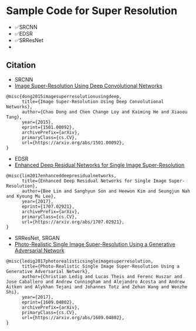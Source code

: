 # Sample Code for Super Resolution
- ✅SRCNN
- ✅EDSR
- ✅SRResNet
- 


## Citation
- SRCNN
- [Image Super-Resolution Using Deep Convolutional Networks](https://arxiv.org/abs/1501.00092)
```
@misc{dong2015imagesuperresolutionusingdeep,
      title={Image Super-Resolution Using Deep Convolutional Networks}, 
      author={Chao Dong and Chen Change Loy and Kaiming He and Xiaoou Tang},
      year={2015},
      eprint={1501.00092},
      archivePrefix={arXiv},
      primaryClass={cs.CV},
      url={https://arxiv.org/abs/1501.00092}, 
}
```
- EDSR
- [Enhanced Deep Residual Networks for Single Image Super-Resolution](https://arxiv.org/abs/1707.02921)
```
@misc{lim2017enhanceddeepresidualnetworks,
      title={Enhanced Deep Residual Networks for Single Image Super-Resolution}, 
      author={Bee Lim and Sanghyun Son and Heewon Kim and Seungjun Nah and Kyoung Mu Lee},
      year={2017},
      eprint={1707.02921},
      archivePrefix={arXiv},
      primaryClass={cs.CV},
      url={https://arxiv.org/abs/1707.02921}, 
}
```

- SRResNet, SRGAN
- [Photo-Realistic Single Image Super-Resolution Using a Generative Adversarial Network](https://arxiv.org/abs/1609.04802v5)
```
@misc{ledig2017photorealisticsingleimagesuperresolution,
      title={Photo-Realistic Single Image Super-Resolution Using a Generative Adversarial Network}, 
      author={Christian Ledig and Lucas Theis and Ferenc Huszar and Jose Caballero and Andrew Cunningham and Alejandro Acosta and Andrew Aitken and Alykhan Tejani and Johannes Totz and Zehan Wang and Wenzhe Shi},
      year={2017},
      eprint={1609.04802},
      archivePrefix={arXiv},
      primaryClass={cs.CV},
      url={https://arxiv.org/abs/1609.04802}, 
}
```
